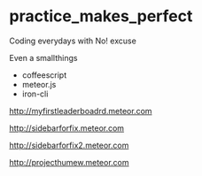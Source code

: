 practice_makes_perfect
======================

Coding everydays with No! excuse

Even a smallthings

- coffeescript
- meteor.js
- iron-cli


http://myfirstleaderboadrd.meteor.com

http://sidebarforfix.meteor.com

http://sidebarforfix2.meteor.com

http://projecthumew.meteor.com
